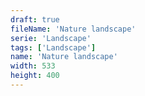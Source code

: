```yaml
---
draft: true
fileName: 'Nature landscape'
serie: 'Landscape'
tags: ['Landscape']
name: 'Nature landscape'
width: 533
height: 400
---
```

